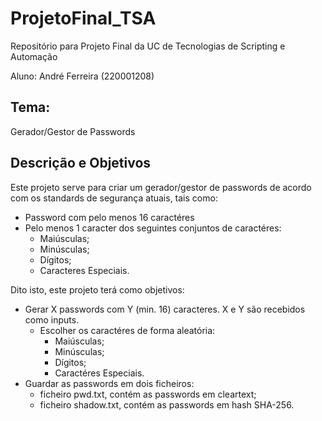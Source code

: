 # ProjetoFinal_TSA

Repositório para Projeto Final da UC de Tecnologias de Scripting e Automação

Aluno: André Ferreira (220001208)

## Tema: 
Gerador/Gestor de Passwords

## Descrição e Objetivos

Este projeto serve para criar um gerador/gestor de passwords de acordo com os standards de segurança atuais, tais como:
- Password com pelo menos 16 caractéres
- Pelo menos 1 caracter dos seguintes conjuntos de caractéres:
  - Maiúsculas;
  - Minúsculas;
  - Dígitos;
  - Caracteres Especiais.

Dito isto, este projeto terá como objetivos:
- Gerar X passwords com Y (min. 16) caracteres. X e Y são recebidos como inputs.
  - Escolher os caractéres de forma aleatória:
    - Maiúsculas;
    - Minúsculas;
    - Dígitos;
    - Caractéres Especiais.
 - Guardar as passwords em dois ficheiros:
    - ficheiro pwd.txt, contém as passwords em cleartext;
    - ficheiro shadow.txt, contém as passwords em hash SHA-256.